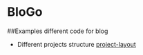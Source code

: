 # BloGo

##Examples different code for blog

* Different projects structure [project-layout](/project-layout/) 
